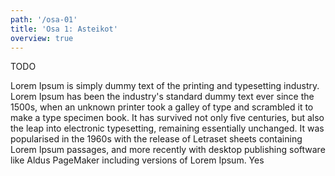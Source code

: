 ```yaml
---
path: '/osa-01'
title: 'Osa 1: Asteikot'
overview: true
---
```


TODO


<text-box name="text box component">

Lorem Ipsum is simply dummy text of the printing and typesetting industry. Lorem Ipsum has been the industry's standard dummy text ever since the 1500s, when an unknown printer took a galley of type and scrambled it to make a type specimen book. It has survived not only five centuries, but also the leap into electronic typesetting, remaining essentially unchanged. It was popularised in the 1960s with the release of Letraset sheets containing Lorem Ipsum passages, and more recently with desktop publishing software like Aldus PageMaker including versions of Lorem Ipsum. Yes

<!-- <music-sheet name="Music Sheet Component" notation='D'></music-sheet>

<hr>

<music-sheet name="Only notes" notation='CDEF GABcDF|' only_notes=true></music-sheet> -->



<please-login></please-login>

</text-box>

<music-exercise name="Intervalli"></music-exercise>
